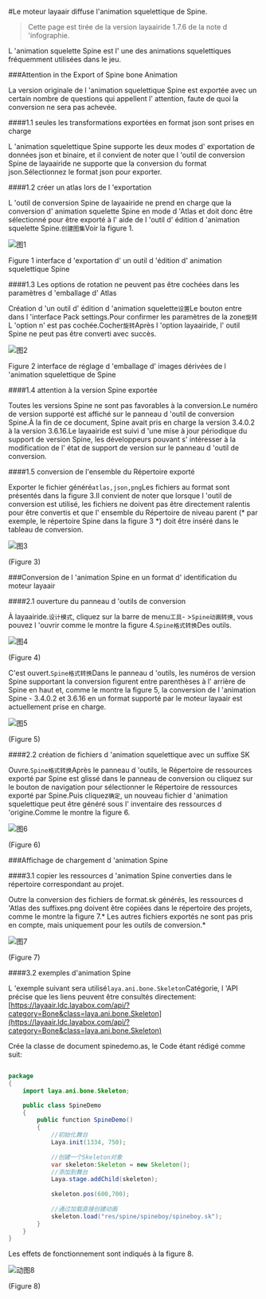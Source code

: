 #Le moteur layaair diffuse l'animation squelettique de Spine.

> Cette page est tirée de la version layaairide 1.7.6 de la note d 'infographie.

L 'animation squelette Spine est l' une des animations squelettiques fréquemment utilisées dans le jeu.



###Attention in the Export of Spine bone Animation

La version originale de l 'animation squelettique Spine est exportée avec un certain nombre de questions qui appellent l' attention, faute de quoi la conversion ne sera pas achevée.

####1.1 seules les transformations exportées en format json sont prises en charge

L 'animation squelettique Spine supporte les deux modes d' exportation de données json et binaire, et il convient de noter que l 'outil de conversion Spine de layaairide ne supporte que la conversion du format json.Sélectionnez le format json pour exporter.

####1.2 créer un atlas lors de l 'exportation

L 'outil de conversion Spine de layaairide ne prend en charge que la conversion d' animation squelette Spine en mode d 'Atlas et doit donc être sélectionné pour être exporté à l' aide de l 'outil d' édition d 'animation squelette Spine.`创建图集`Voir la figure 1.

![图1](img/1.png) 


Figure 1 interface d 'exportation d' un outil d 'édition d' animation squelettique Spine

####1.3 Les options de rotation ne peuvent pas être cochées dans les paramètres d 'emballage d' Atlas

Création d 'un outil d' édition d 'animation squelette`设置`Le bouton entre dans l 'interface Pack settings.Pour confirmer les paramètres de la zone`旋转`L 'option n' est pas cochée.Cocher`旋转`Après l 'option layaairide, l' outil Spine ne peut pas être converti avec succès.

![图2](img/2.png) 


Figure 2 interface de réglage d 'emballage d' images dérivées de l 'animation squelettique de Spine

####1.4 attention à la version Spine exportée

Toutes les versions Spine ne sont pas favorables à la conversion.Le numéro de version supporté est affiché sur le panneau d 'outil de conversion Spine.À la fin de ce document, Spine avait pris en charge la version 3.4.0.2 à la version 3.6.16.Le layaairide est suivi d 'une mise à jour périodique du support de version Spine, les développeurs pouvant s' intéresser à la modification de l' état de support de version sur le panneau d 'outil de conversion.

####1.5 conversion de l'ensemble du Répertoire exporté

Exporter le fichier généré`atlas,json,png`Les fichiers au format sont présentés dans la figure 3.Il convient de noter que lorsque l 'outil de conversion est utilisé, les fichiers ne doivent pas être directement ralentis pour être convertis et que l' ensemble du Répertoire de niveau parent (* par exemple, le répertoire Spine dans la figure 3 *) doit être inséré dans le tableau de conversion.

![图3](img/3.png) 


(Figure 3)



###Conversion de l 'animation Spine en un format d' identification du moteur layaair

####2.1 ouverture du panneau d 'outils de conversion

À layaairide.`设计模式`, cliquez sur la barre de menu`工具`- >`Spine动画转换`, vous pouvez l 'ouvrir comme le montre la figure 4.`Spine格式转换`Des outils.

![图4](img/4.png) 


(Figure 4)


C'est ouvert.`Spine格式转换`Dans le panneau d 'outils, les numéros de version Spine supportant la conversion figurent entre parenthèses à l' arrière de Spine en haut et, comme le montre la figure 5, la conversion de l 'animation Spine - 3.4.0.2 et 3.6.16 en un format supporté par le moteur layaair est actuellement prise en charge.

![图5](img/5.png) 


(Figure 5)




####2.2 création de fichiers d 'animation squelettique avec un suffixe SK

Ouvre.`Spine格式转换`Après le panneau d 'outils, le Répertoire de ressources exporté par Spine est glissé dans le panneau de conversion ou cliquez sur le bouton de navigation pour sélectionner le Répertoire de ressources exporté par Spine.Puis cliquez`确定`, un nouveau fichier d 'animation squelettique peut être généré sous l' inventaire des ressources d 'origine.Comme le montre la figure 6.

![图6](img/6.png) 


(Figure 6)



###Affichage de chargement d 'animation Spine

####3.1 copier les ressources d 'animation Spine converties dans le répertoire correspondant au projet.

Outre la conversion des fichiers de format.sk générés, les ressources d 'Atlas des suffixes.png doivent être copiées dans le répertoire des projets, comme le montre la figure 7.* Les autres fichiers exportés ne sont pas pris en compte, mais uniquement pour les outils de conversion.*

![图7](img/7.png) 


(Figure 7)

####3.2 exemples d'animation Spine

L 'exemple suivant sera utilisé`laya.ani.bone.Skeleton`Catégorie, l 'API précise que les liens peuvent être consultés directement:[https://layaair.ldc.layabox.com/api/?category=Bone&class=laya.ani.bone.Skeleton](https://layaair.ldc.layabox.com/api/?category=Bone&class=laya.ani.bone.Skeleton)

Crée la classe de document spinedemo.as, le Code étant rédigé comme suit:


```java

package
{
	import laya.ani.bone.Skeleton;

	public class SpineDemo
	{
		public function SpineDemo()
		{
			//初始化舞台
			Laya.init(1334, 750);
			
			//创建一个Skeleton对象
			var skeleton:Skeleton = new Skeleton();
			//添加到舞台
			Laya.stage.addChild(skeleton);
			
			skeleton.pos(600,700);
			
			//通过加载直接创建动画
			skeleton.load("res/spine/spineboy/spineboy.sk");
		}
	}
}
```

Les effets de fonctionnement sont indiqués à la figure 8.

![动图8](img/8.gif) 


(Figure 8)

